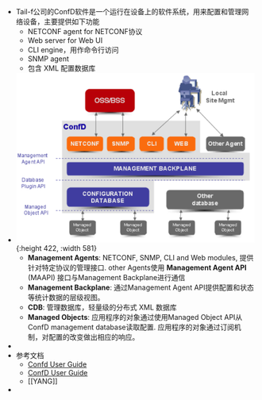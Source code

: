 - Tail-f公司的ConfD软件是一个运行在设备上的软件系统，用来配置和管理网络设备，主要提供如下功能
	- NETCONF agent for NETCONF协议
	- Web server for Web UI
	- CLI engine，用作命令行访问
	- SNMP agent
	- 包含 XML 配置数据库
- ![Pasted image 20221025102733.png](./assets/Pasted_image_20221025102733_1669105864579_0.png){:height 422, :width 581}
	- **Management Agents**: NETCONF, SNMP, CLI and Web modules, 提供针对特定协议的管理接口.  other Agents使用 **Management Agent API** (MAAPI) 接口与Management Backplane进行通信
	- **Management Backplane**: 通过Management Agent API提供配置和状态等统计数据的层级视图。
	- **CDB**: 管理数据库，轻量级的分布式 XML 数据库
	- **Managed Objects**: 应用程序的对象通过使用Managed Object API从ConfD management database读取配置. 应用程序的对象通过订阅机制，对配置的改变做出相应的响应。
-
- 参考文档
	- [Confd User Guide](http://66.218.245.39/doc/html/index.html)
	- [ConfD User Guide](https://manuals.plus/wp-content/sideloads/software-tail-f-confd-user-guide-original.pdf)
	- [[YANG]]
-